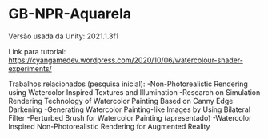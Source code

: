 # GB-NPR-Aquarela

Versão usada da Unity: 2021.1.3f1
 
Link para tutorial: https://cyangamedev.wordpress.com/2020/10/06/watercolour-shader-experiments/

Trabalhos relacionados (pesquisa inicial):
-Non-Photorealistic Rendering using Watercolor Inspired Textures and Illumination
-Research on Simulation Rendering Technology of Watercolor Painting Based on Canny Edge Darkening 
-Generating Watercolor Painting-like Images by Using Bilateral Filter
-Perturbed Brush for Watercolor Painting (apresentado)
-Watercolor Inspired Non-Photorealistic Rendering for Augmented Reality
